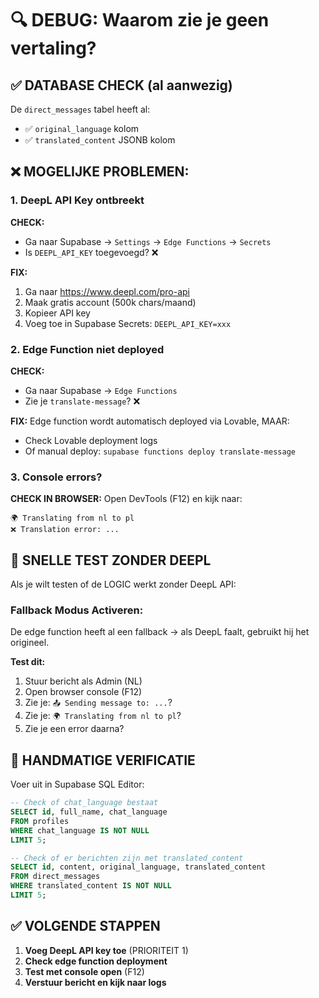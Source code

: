 # 🔍 DEBUG: Waarom zie je geen vertaling?

## ✅ DATABASE CHECK (al aanwezig)
De `direct_messages` tabel heeft al:
- ✅ `original_language` kolom
- ✅ `translated_content` JSONB kolom

## ❌ MOGELIJKE PROBLEMEN:

### 1. DeepL API Key ontbreekt
**CHECK:**
- Ga naar Supabase → `Settings` → `Edge Functions` → `Secrets`
- Is `DEEPL_API_KEY` toegevoegd? ❌

**FIX:**
1. Ga naar https://www.deepl.com/pro-api
2. Maak gratis account (500k chars/maand)
3. Kopieer API key
4. Voeg toe in Supabase Secrets: `DEEPL_API_KEY=xxx`

### 2. Edge Function niet deployed
**CHECK:**
- Ga naar Supabase → `Edge Functions`
- Zie je `translate-message`? ❌

**FIX:**
Edge function wordt automatisch deployed via Lovable, MAAR:
- Check Lovable deployment logs
- Of manual deploy: `supabase functions deploy translate-message`

### 3. Console errors?
**CHECK IN BROWSER:**
Open DevTools (F12) en kijk naar:
```
🌍 Translating from nl to pl
❌ Translation error: ...
```

## 🚀 SNELLE TEST ZONDER DEEPL

Als je wilt testen of de LOGIC werkt zonder DeepL API:

### Fallback Modus Activeren:
De edge function heeft al een fallback → als DeepL faalt, gebruikt hij het origineel.

**Test dit:**
1. Stuur bericht als Admin (NL)
2. Open browser console (F12)
3. Zie je: `📤 Sending message to: ...`?
4. Zie je: `🌍 Translating from nl to pl`?
5. Zie je een error daarna?

## 🔧 HANDMATIGE VERIFICATIE

Voer uit in Supabase SQL Editor:
```sql
-- Check of chat_language bestaat
SELECT id, full_name, chat_language 
FROM profiles 
WHERE chat_language IS NOT NULL 
LIMIT 5;

-- Check of er berichten zijn met translated_content
SELECT id, content, original_language, translated_content 
FROM direct_messages 
WHERE translated_content IS NOT NULL 
LIMIT 5;
```

## ✅ VOLGENDE STAPPEN

1. **Voeg DeepL API key toe** (PRIORITEIT 1)
2. **Check edge function deployment**
3. **Test met console open** (F12)
4. **Verstuur bericht en kijk naar logs**

